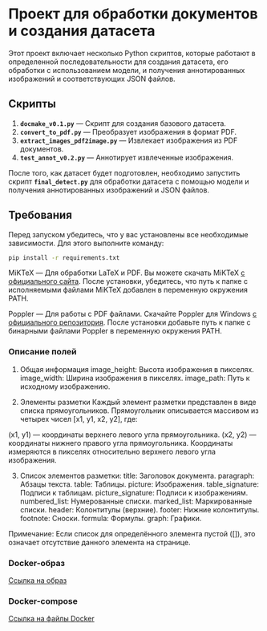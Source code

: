 # Проект для обработки документов и создания датасета

Этот проект включает несколько Python скриптов, которые работают в определенной последовательности для создания датасета, его обработки с использованием модели, и получения аннотированных изображений и соответствующих JSON файлов.

## Скрипты

1. **`docmake_v0.1.py`** — Скрипт для создания базового датасета.
2. **`convert_to_pdf.py`** — Преобразует изображения в формат PDF.
3. **`extract_images_pdf2image.py`** — Извлекает изображения из PDF документов.
4. **`test_annot_v0.2.py`** — Аннотирует извлеченные изображения.

После того, как датасет будет подготовлен, необходимо запустить скрипт **`final_detect.py`** для обработки датасета с помощью модели и получения аннотированных изображений и JSON файлов.

## Требования

Перед запуском убедитесь, что у вас установлены все необходимые зависимости. Для этого выполните команду:

```bash
pip install -r requirements.txt
```

MiKTeX — Для обработки LaTeX и PDF. Вы можете скачать MiKTeX [с официального сайта](https://miktex.org/download). После установки, убедитесь, что путь к папке с исполняемыми файлами MiKTeX добавлен в переменную окружения PATH.

Poppler — Для работы с PDF файлами. Скачайте Poppler для Windows [с официального репозитория](https://github.com/oschwartz10612/poppler-windows/releases/). После установки добавьте путь к папке с бинарными файлами Poppler в переменную окружения PATH.

### Описание полей
1. Общая информация
image_height: Высота изображения в пикселях.
image_width: Ширина изображения в пикселях.
image_path: Путь к исходному изображению.

2. Элементы разметки
Каждый элемент разметки представлен в виде списка прямоугольников. Прямоугольник описывается массивом из четырех чисел [x1, y1, x2, y2], где:

(x1, y1) — координаты верхнего левого угла прямоугольника.
(x2, y2) — координаты нижнего правого угла прямоугольника.
Координаты измеряются в пикселях относительно верхнего левого угла изображения.

3. Список элементов разметки:
title: Заголовок документа.
paragraph: Абзацы текста.
table: Таблицы.
picture: Изображения.
table_signature: Подписи к таблицам.
picture_signature: Подписи к изображениям.
numbered_list: Нумерованные списки.
marked_list: Маркированные списки.
header: Колонтитулы (верхние).
footer: Нижние колонтитулы.
footnote: Сноски.
formula: Формулы.
graph: Графики.

Примечание: Если список для определённого элемента пустой ([]), это означает отсутствие данного элемента на странице.

### Docker-образ
[Ссылка на образ](https://disk.yandex.ru/d/ROETDdQazkIcHw)
### Docker-compose
[Ссылка на файлы Docker](https://disk.yandex.ru/d/X08WqHaCfortfw)
